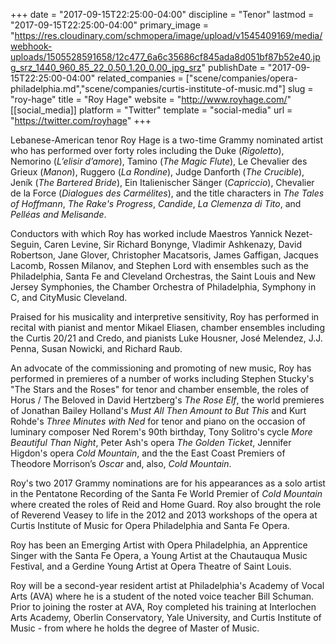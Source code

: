 +++
date = "2017-09-15T22:25:00-04:00"
discipline = "Tenor"
lastmod = "2017-09-15T22:25:00-04:00"
primary_image = "https://res.cloudinary.com/schmopera/image/upload/v1545409169/media/webhook-uploads/1505528591658/12c477_6a6c35686cf845ada8d051bf87b52e40.jpg_srz_1440_960_85_22_0.50_1.20_0.00_jpg_srz"
publishDate = "2017-09-15T22:25:00-04:00"
related_companies = ["scene/companies/opera-philadelphia.md","scene/companies/curtis-institute-of-music.md"]
slug = "roy-hage"
title = "Roy Hage"
website = "http://www.royhage.com/"
[[social_media]]
platform = "Twitter"
template = "social-media"
url = "https://twitter.com/royhage"
+++

Lebanese-American tenor Roy Hage is a two-time Grammy nominated artist who has performed over forty roles including the Duke (*Rigoletto*), Nemorino (*L’elisir d’amore*), Tamino (*The Magic Flute*), Le Chevalier des Grieux (*Manon*), Ruggero (*La Rondine*), Judge Danforth (*The Crucible*), Jeník (*The Bartered Bride*), Ein Italienischer Sänger (*Capriccio*), Chevalier de la Force (*Dialogues des Carmélites*), and the title characters in *The Tales of Hoffmann*, *The Rake's Progress*, *Candide*, *La Clemenza di Tito*, and *Pelléas and Melisande*.
 
Conductors with which Roy has worked include Maestros Yannick Nezet-Seguin, Caren Levine, Sir Richard Bonynge, Vladimir Ashkenazy, David Robertson, Jane Glover, Christopher Macatsoris, James Gaffigan, Jacques Lacomb, Rossen Milanov, and Stephen Lord with ensembles such as the Philadelphia, Santa Fe and Cleveland Orchestras, the Saint Louis and New Jersey Symphonies, the Chamber Orchestra of Philadelphia, Symphony in C, and CityMusic Cleveland.
 
Praised for his musicality and interpretive sensitivity, Roy has performed in recital with pianist and mentor Mikael Eliasen, chamber ensembles including the Curtis 20/21 and Credo, and pianists Luke Housner, José Melendez, J.J. Penna, Susan Nowicki, and Richard Raub.
 
An advocate of the commissioning and promoting of new music, Roy has performed in premieres of a number of works including Stephen Stucky's "The Stars and the Roses" for tenor and chamber ensemble, the roles of Horus / The Beloved in David Hertzberg's *The Rose Elf*, the world premieres of Jonathan Bailey Holland's *Must All Then Amount to But This* and Kurt Rohde's *Three Minutes with Ned* for tenor and piano on the occasion of luminary composer Ned Rorem's 90th birthday, Tony Solitro's cycle *More Beautiful Than Night*, Peter Ash's opera *The Golden Ticket*, Jennifer Higdon's opera *Cold Mountain*, and the the East Coast Premiers of Theodore Morrison’s *Oscar* and, also, *Cold Mountain*.
 
Roy's two 2017 Grammy nominations are for his appearances as a solo artist in the Pentatone Recording of the Santa Fe World Premier of *Cold Mountain* where created the roles of Reid and Home Guard. Roy also brought the role of Reverend Veasey to life in the 2012 and 2013 workshops of the opera at Curtis Institute of Music for Opera Philadelphia and Santa Fe Opera.
 
Roy has been an Emerging Artist with Opera Philadelphia, an Apprentice Singer with the Santa Fe Opera, a Young Artist at the Chautauqua Music Festival, and a Gerdine Young Artist at Opera Theatre of Saint Louis.
 
Roy will be a second-year resident artist at Philadelphia's Academy of Vocal Arts (AVA) where he is a student of the noted voice teacher Bill Schuman. Prior to joining the roster at AVA, Roy completed his training at Interlochen Arts Academy, Oberlin Conservatory, Yale University, and Curtis Institute of Music - from where he holds the degree of Master of Music.
